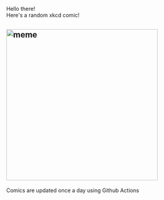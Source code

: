 Hello there! <br>Here's a random xkcd comic!<br>
## <img src="https://imgs.xkcd.com/comics/6_foot_zone.png" alt="meme" width="400"/><br>
Comics are updated once a day using Github Actions